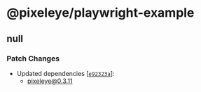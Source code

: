 # @pixeleye/playwright-example

## null

### Patch Changes

- Updated dependencies [[`e92323a`](https://github.com/pixeleye-io/pixeleye/commit/e92323a82df3fdac8ebb62d50c80c95a02026705)]:
  - pixeleye@0.3.11
